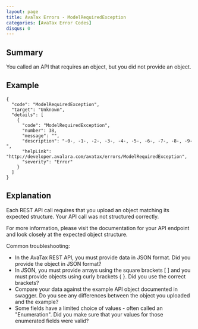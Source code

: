 ```yaml
---
layout: page
title: AvaTax Errors - ModelRequiredException
categories: [AvaTax Error Codes]
disqus: 0
---
```


## Summary

You called an API that requires an object, but you did not provide an object.

## Example

    {
      "code": "ModelRequiredException",
      "target": "Unknown",
      "details": [
        {
          "code": "ModelRequiredException",
          "number": 38,
          "message": "",
          "description": "-0-, -1-, -2-, -3-, -4-, -5-, -6-, -7-, -8-, -9-",
          "helpLink": "http://developer.avalara.com/avatax/errors/ModelRequiredException",
          "severity": "Error"
        }
      ]
    }

## Explanation

Each REST API call requires that you upload an object matching its expected structure.  Your API call was not structured correctly.

For more information, please visit the documentation for your API endpoint and look closely at the expected object structure.

Common troubleshooting:
* In the AvaTax REST API, you must provide data in JSON format.  Did you provide the object in JSON format?
* In JSON, you must provide arrays using the square brackets [ ] and you must provide objects using curly brackets { }.  Did you use the correct brackets?
* Compare your data against the example API object documented in swagger.  Do you see any differences between the object you uploaded and the example?
* Some fields have a limited choice of values - often called an "Enumeration".  Did you make sure that your values for those enumerated fields were valid?
